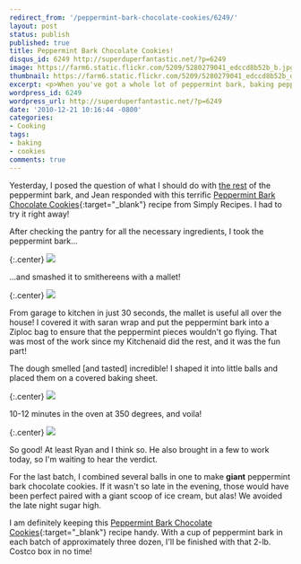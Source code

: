 ```yaml
---
redirect_from: '/peppermint-bark-chocolate-cookies/6249/'
layout: post
status: publish
published: true
title: Peppermint Bark Chocolate Cookies!
disqus_id: 6249 http://superduperfantastic.net/?p=6249 
image: https://farm6.static.flickr.com/5209/5280279041_edccd8b52b_b.jpg
thumbnail: https://farm6.static.flickr.com/5209/5280279041_edccd8b52b_q.jpg
excerpt: <p>When you've got a whole lot of peppermint bark, baking peppermint bark chocolate cookies is not a bad idea!</p>
wordpress_id: 6249
wordpress_url: http://superduperfantastic.net/?p=6249
date: '2010-12-21 10:16:44 -0800'
categories:
- Cooking
tags:
- baking
- cookies
comments: true
---
```

Yesterday, I posed the question of what I should do with [the rest](/homemade-peppermint-mocha/) of the peppermint bark, and Jean responded with this terrific [Peppermint Bark Chocolate Cookies](http://simplyrecipes.com/recipes/peppermint_bark_chocolate_cookies/){:target="_blank"} recipe from Simply Recipes. I had to try it right away!

After checking the pantry for all the necessary ingredients, I took the peppermint bark...

{:.center}
![](https://farm6.static.flickr.com/5241/5274904703_40dab1c16f_b.jpg)

...and smashed it to smithereens with a mallet!

{:.center}
![](https://farm6.static.flickr.com/5248/5280883166_4f1eab5fb1_b.jpg)

From garage to kitchen in just 30 seconds, the mallet is useful all over the house! I covered it with saran wrap and put the peppermint bark into a Ziploc bag to ensure that the peppermint pieces wouldn't go flying. That was most of the work since my Kitchenaid did the rest, and it was the fun part!

The dough smelled [and tasted] incredible! I shaped it into little balls and placed them on a covered baking sheet.

{:.center}
![](https://farm6.static.flickr.com/5165/5280278943_efbe63b3c7_b.jpg)

10-12 minutes in the oven at 350 degrees, and voila!

{:.center}
![](https://farm6.static.flickr.com/5209/5280279041_edccd8b52b_b.jpg)

So good! At least Ryan and I think so. He also brought in a few to work today, so I'm waiting to hear the verdict.

For the last batch, I combined several balls in one to make **giant** peppermint bark chocolate cookies. If it wasn't so late in the evening, those would have been perfect paired with a giant scoop of ice cream, but alas! We avoided the late night sugar high.

I am definitely keeping this [Peppermint Bark Chocolate Cookies](http://simplyrecipes.com/recipes/peppermint_bark_chocolate_cookies/){:target="_blank"} recipe handy. With a cup of peppermint bark in each batch of approximately three dozen, I'll be finished with that 2-lb. Costco box in no time!